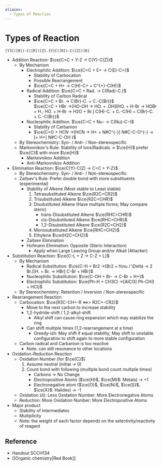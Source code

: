 ```yaml
---
aliases:
  - Types of Reaction
---
```


# Types of Reaction

```smiles
[Y]C([R])-C([R])[Z].[Y]C([R])-C([Z])[R]
```

- Addition Reaction: $\ce{C=C + Y-Z -> C(Y)-C(Z)}$
	- By Mechanism
		- Electrophilic Addition: $\ce{C=C + E+ -> C(E)-C+}$
			- Stability of Carbocation
			- Possible Rearrangement
			- $\ce{C=C + H+ -> C(H)-C+ + C^{+}-C(H)}$
		- Radical Addition: $\ce{C=C + Rad. -> C(Rad)-C.}$
			- Stability of Carbon Radical
			- $\ce{C=C + Br. -> C(Br)-C. + C.-C(Br)}$  
		   $\ce{C=C + HBr ->[HO-OH -> HO. + .OH][HO. + H-Br -> HOBr + H.; HO. + H-Br -> H2O + Br.] C(H)-C. + C.-C(H) + C(Br)-C. + C.-C(Br)}$
		- Nucleophilic Addition: $\ce{C=C + Nu- -> C(Nu)-C-}$
			- Stability of Carbanion
			- $\ce{C=O + HCN ->[HCN -> H+ + N#C^{-}] N#C-C-O^{-} ->[+ H+] N#C-C-OH }$
	- By Stereochemistry: Syn- / Anti- / Non-stereospecific
	- Markovnikov's Rule: Stability of Ions/Radicals → $\ce{H}$ prefer $\ce{C}$ with more $\ce{H}$
		- Markovnikov Addition
		- Anti-Markovnikov Addition
- Elimination Reaction: $\ce{C(Y)-C(Z) -> C=C + Y-Z}$
	- By Stereochemistry: Syn- / Anti- / Non-stereospecific
	- Zaitsev's Rule: Prefer double bond with more substituents (experimental)
		- Stability of Alkene (Most stable to Least stable)
			1. Tetrasubstituted Alkene $\ce{R2C=CR2}$
			2. Trisubstituted Alkene $\ce{R2C=CHR}$
			3. Disubstituted Alkene (Have multiple forms; May compare steric)
				- trans-Disubstituted Alkene $\ce{RHC=CHR}$
				- cis-Disubstituted Alkene $\ce{RHC=CHR}$
				- 1,2-Disubstituted Alkene $\ce{R2C=CH2}$
			4. Monosubstituted Alkene $\ce{RHC=CH2}$
			5. Ethylene $\ce{H2C=CH2}$
		- Zaitsev Elimination
		- Hofmann Elimination: Opposite (Steric Interaction)
			- Apply when Large Leaving Group and/or Alkali (Attacker)
- Substitution Reaction: $\ce{C-L + Z -> C-Z + L}$
	- By Mechanism
		- Radical Substitution: $\ce{C-H + Br2 ->[Br2 + h\nu / \Delta -> 2 Br.][H. + Br. -> HBr] C-Br + HBr}$
		- Nucleophilic Substitution: $\ce{C-OH + Br- -> C-Br + H+}$
		- Electrophilic Substitution: $\ce{Ph-H + CH3Cl ->[AlCl3] Ph-CH3 + HCl}$
	- By Stereochemistry: Retention / Inversion / Non-stereospecific
- Rearrangement Reaction
	- Carbocation: $\ce{R3C-CH+-R <=>> R2C+-CR2}$
		- Move to the next carbon to increase stability
		- 1,2-hydride-shift / 1,2-alkyl-shift
			- Alkyl shift can cause ring expansion which may stabilize the ring
		- Can shift multiple times (1,2-rearrangement at a time)
			- Greedy-ish: May shift if equal stability; May shift to unstable configuration to shift again to more stable configuration
	- Carbon radical and Carbanion is too reactive
		- Note: can still resonance to other locations
- Oxidation-Reduction Reaction
	- Oxidation Number (for $\ce{C}$)
		1. Assume neutral (initial → 0)
		2. Count bond with following (multiple bond count multiple times)
			- Carbons → No Change
			- Electropositive Atoms ($\ce{H}$, $\ce{M}$: Metals) → +1
			- Electronegative atom ($\ce{O}$, $\ce{N}$, $\ce{S}$, $\ce{X}$: Halides) → -1
	- Oxidation ($\hat{o}$): Less Oxidation Number: More Electronegative Atoms
	- Reduction: More Oxidation Number: More Electropositive Atoms
- Major product
	- Stability of Intermediates
	- Multiplicity
	- Note: the weight of each factor depends on the selectivity/reactivity of reagent

## Reference

- Handout SCCH134
- [[Organic chemistry|Red Book]]
